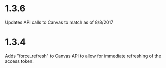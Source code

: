 # 1.3.6
Updates API calls to Canvas to match as of 8/8/2017

# 1.3.4
Adds "force_refresh" to Canvas API to allow for immediate refreshing of the access token.